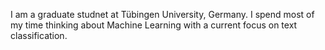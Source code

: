 I am a graduate studnet at Tübingen University, Germany. I spend most of my time thinking about Machine Learning with a current focus on text classification.
